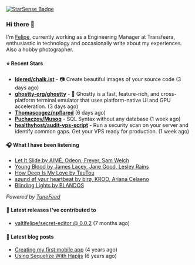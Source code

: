 <a href="https://starsense.app/developer-types" target="_blank"><img src="https://starsense.app/api/badge/?user=valtlfelipe" alt="StarSense Badge"></a>

### Hi there 👋

I'm [Felipe](https://felipevm.com), currently working as a Engineering Manager at Transfeera, enthusiastic in technology and occasionally write about my experiences. Also a hobby photographer.

#### ⭐ Recent Stars
- **[Idered/chalk.ist](https://github.com/Idered/chalk.ist)** - 📷 Create beautiful images of your source code (3 days ago)
- **[ghostty-org/ghostty](https://github.com/ghostty-org/ghostty)** - 👻 Ghostty is a fast, feature-rich, and cross-platform terminal emulator that uses platform-native UI and GPU acceleration. (3 days ago)
- **[Thomascogez/npflared](https://github.com/Thomascogez/npflared)** (6 days ago)
- **[Puchaczov/Musoq](https://github.com/Puchaczov/Musoq)** - SQL Syntax without any database (1 week ago)
- **[healthyhost/audit-vps-script](https://github.com/healthyhost/audit-vps-script)** - Run a security scan on your server and identify common gaps. Get your VPS ready for production. (1 week ago)

#### 🎧 What I have been listening
- [Let It Slide by AIMÉ, Odeon, Freyer, Sam Welch](https://open.spotify.com/track/4zuodNOafqvTJiAxW61k76)
- [Young Blood by James Lacey, Jane Good, Lesley Rains](https://open.spotify.com/track/5hFq1TbhidQiOgagJXz56Y)
- [How Deep Is My Love by TauTou](https://open.spotify.com/track/08yN1LynMDfNZvaEoXwN3M)
- [søund øf yøur heartbeat by birø, KROO, Ariana Celaeno](https://open.spotify.com/track/56TaFtRKGyIYKXHta008HY)
- [Blinding Lights by BLANDOS](https://open.spotify.com/track/6aEhJPUJD23Mpmlnb3c7mB)

_Powered by [TuneFeed](https://tunefeed.app?ref=valtlfelipe-gh-profile)_ 

#### 🚀 Latest releases I've contributed to


- [valtlfelipe/secret-editor @ 0.0.2](https://github.com/valtlfelipe/secret-editor/releases/tag/0.0.2) (7 months ago)

#### 📄 Latest blog posts
- [Creating my first mobile app](https://felipevm.com/posts/creating-my-first-mobile-app/) (4 years ago)
- [Using Sequelize With Hapijs](https://felipevm.com/posts/using-sequelize-with-hapijs/) (6 years ago)
